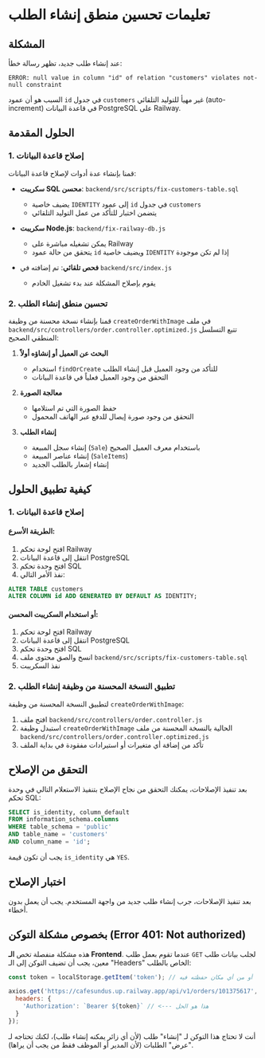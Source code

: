 # تعليمات تحسين منطق إنشاء الطلب

## المشكلة

عند إنشاء طلب جديد، تظهر رسالة خطأ:

```
ERROR: null value in column "id" of relation "customers" violates not-null constraint
```

السبب هو أن عمود `id` في جدول `customers` غير مهيأ للتوليد التلقائي (auto-increment) في قاعدة البيانات PostgreSQL على Railway.

## الحلول المقدمة

### 1. إصلاح قاعدة البيانات

قمنا بإنشاء عدة أدوات لإصلاح قاعدة البيانات:

- **سكريبت SQL محسن**: `backend/src/scripts/fix-customers-table.sql`
  - يضيف خاصية `IDENTITY` إلى عمود `id` في جدول `customers`
  - يتضمن اختبار للتأكد من عمل التوليد التلقائي

- **سكريبت Node.js**: `backend/fix-railway-db.js`
  - يمكن تشغيله مباشرة على Railway
  - يتحقق من حالة عمود `id` ويضيف خاصية `IDENTITY` إذا لم تكن موجودة

- **فحص تلقائي**: تم إضافته في `backend/src/index.js`
  - يقوم بإصلاح المشكلة عند بدء تشغيل الخادم

### 2. تحسين منطق إنشاء الطلب

قمنا بإنشاء نسخة محسنة من وظيفة `createOrderWithImage` في ملف `backend/src/controllers/order.controller.optimized.js` تتبع التسلسل المنطقي الصحيح:

1. **البحث عن العميل أو إنشاؤه أولاً**
   - استخدام `findOrCreate` للتأكد من وجود العميل قبل إنشاء الطلب
   - التحقق من وجود العميل فعلياً في قاعدة البيانات

2. **معالجة الصورة**
   - حفظ الصورة التي تم استلامها
   - التحقق من وجود صورة إيصال للدفع عبر الهاتف المحمول

3. **إنشاء الطلب**
   - إنشاء سجل المبيعة (`Sale`) باستخدام معرف العميل الصحيح
   - إنشاء عناصر المبيعة (`SaleItems`)
   - إنشاء إشعار بالطلب الجديد

## كيفية تطبيق الحلول

### 1. إصلاح قاعدة البيانات

#### الطريقة الأسرع:

1. افتح لوحة تحكم Railway
2. انتقل إلى قاعدة البيانات PostgreSQL
3. افتح وحدة تحكم SQL
4. نفذ الأمر التالي:

```sql
ALTER TABLE customers 
ALTER COLUMN id ADD GENERATED BY DEFAULT AS IDENTITY;
```

#### أو استخدام السكريبت المحسن:

1. افتح لوحة تحكم Railway
2. انتقل إلى قاعدة البيانات PostgreSQL
3. افتح وحدة تحكم SQL
4. انسخ والصق محتوى ملف `backend/src/scripts/fix-customers-table.sql`
5. نفذ السكريبت

### 2. تطبيق النسخة المحسنة من وظيفة إنشاء الطلب

لتطبيق النسخة المحسنة من وظيفة `createOrderWithImage`:

1. افتح ملف `backend/src/controllers/order.controller.js`
2. استبدل وظيفة `createOrderWithImage` الحالية بالنسخة المحسنة من ملف `backend/src/controllers/order.controller.optimized.js`
3. تأكد من إضافة أي متغيرات أو استيرادات مفقودة في بداية الملف

## التحقق من الإصلاح

بعد تنفيذ الإصلاحات، يمكنك التحقق من نجاح الإصلاح بتنفيذ الاستعلام التالي في وحدة تحكم SQL:

```sql
SELECT is_identity, column_default 
FROM information_schema.columns 
WHERE table_schema = 'public' 
AND table_name = 'customers' 
AND column_name = 'id';
```

يجب أن تكون قيمة `is_identity` هي `YES`.

## اختبار الإصلاح

بعد تنفيذ الإصلاحات، جرب إنشاء طلب جديد من واجهة المستخدم. يجب أن يعمل بدون أخطاء.

## بخصوص مشكلة التوكن (Error 401: Not authorized)

هذه مشكلة منفصلة تخص **الـ Frontend**. عندما تقوم بعمل طلب `GET` لجلب بيانات طلب معين، يجب أن تضيف التوكن إلى الـ "Headers" الخاص بالطلب:

```javascript
const token = localStorage.getItem('token'); // أو من أي مكان حفظته فيه

axios.get('https://cafesundus.up.railway.app/api/v1/orders/101375617', { 
  headers: { 
    'Authorization': `Bearer ${token}` // <--- هذا هو الحل 
  } 
}); 
```

أنت لا تحتاج هذا التوكن لـ "إنشاء" طلب (لأن أي زائر يمكنه إنشاء طلب)، لكنك تحتاجه لـ "عرض" الطلبات (لأن المدير أو الموظف فقط من يجب أن يراها).